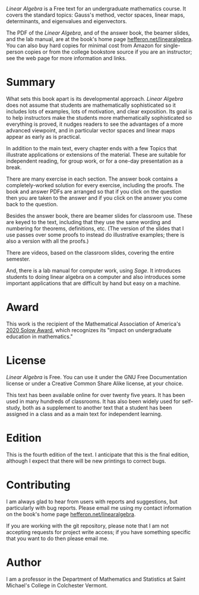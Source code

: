 _Linear Algebra_ is a Free text for an undergraduate mathematics course. It covers the standard topics: Gauss's method, vector spaces, linear maps, determinants, and eigenvalues and eigenvectors.

The PDF of the _Linear Algebra_, and of the answer book, the beamer slides, and the lab manual, are at the book's home page [hefferon.net/linearalgebra](https://hefferon.net/linearalgebra). You can also buy hard copies for minimal cost from Amazon for single-person copies or from the college bookstore source if you are an instructor; see the web page for more information and links.

# Summary

What sets this book apart is its developmental approach. _Linear Algebra_ does not assume that students are mathematically sophisticated so it includes lots of examples, lots of motivation, and clear exposition. Its goal is to help instructors make the students more mathematically sophisticated so everything is proved, it nudges readers to see the advantages of a more advanced viewpoint, and in particular vector spaces and linear maps appear as early as is practical.

In addition to the main text, every chapter ends with a few Topics that illustrate applications or extensions of the material. These are suitable for independent reading, for group work, or for a one-day presentation as a break.

There are many exercise in each section. The answer book contains a completely-worked solution for every exercise, including the proofs. The book and answer PDFs are arranged so that if you click on the question then you are taken to the answer and if you click on the answer you come back to the question.

Besides the answer book, there are beamer slides for classroom use. These are keyed to the text, including that they use the same wording and numbering for theorems, definitions, etc.  (The version of the slides that I use passes over some proofs to instead do illustrative examples; there is also a version with all the proofs.)

There are videos, based on the classroom slides, covering the entire semester.

And, there is a lab manual for computer work, using *Sage*. It introduces students to doing linear algebra on a computer and also introduces some important applications that are difficult by hand but easy on a machine.

# Award

This work is the recipient of the Mathematical Association of America's
[2020 Solow Award](https://www.maa.org/programs/maa-awards/writing-awards/daniel-solow-authors-award), which recognizes its
"impact on undergraduate education in mathematics."

# License

_Linear Algebra_ is Free. You can use it under the GNU Free Documentation license or  under a Creative Common Share Alike license, at your choice.

This text has been available online for over twenty five years. It has been used in many hundreds of classrooms. It has also been widely used for self-study, both as a supplement to another text that a student has been assigned in a class and as a main text for independent learning.

# Edition

This is the fourth edition of the text.  I anticipate that this is the
final edition, although I expect that there will be new printings to
correct bugs.


# Contributing

I am always glad to hear from users with reports and suggestions, but particularly with bug reports. 
Please email me using my contact information on the book's home page [hefferon.net/linearalgebra](https://hefferon.net/linearalgebra).

If you are working with the git repository, please note that I am not accepting requests for project write access; if you have something specific that you want to do then please email me.


# Author

I am a professor in the Department of Mathematics and Statistics at Saint Michael's College in Colchester Vermont.



